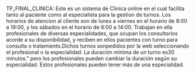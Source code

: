 TP_FINAL_CLINICA: Este es un sistema de Clinica online en el cual facilita tanto al paciente como al especialista para la gestion de turnos. Los horarios de atencion al cliente son de lunes a viernes en el horario de 8:00 a 19:00, y los sábados en el horario de 8:00 a 14:00. Trabajan en ella profesionales de diversas especialidades, que ocupan los consultorios acorde a su disponibilidad, y reciben en ellos pacientes con turno para consulta o tratamiento.Dichos turnos sonpedidos por la web seleccionando el profesional o la especialidad. La duración mínima de un turno es30 minutos.” pero los profesionales pueden cambiar la duración según su especialidad. Estos profesionales pueden tener más de una especialidad.
